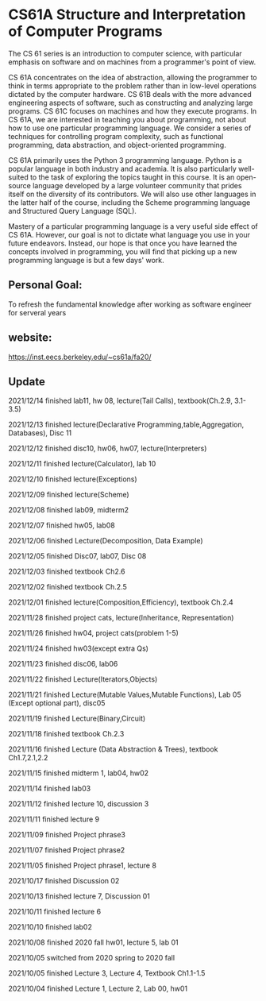 # CS61A Structure and Interpretation of Computer Programs

The CS 61 series is an introduction to computer science, with particular emphasis on software and on machines from a programmer's point of view.

CS 61A concentrates on the idea of abstraction, allowing the programmer to think in terms appropriate to the problem rather than in low-level operations dictated by the computer hardware.
CS 61B deals with the more advanced engineering aspects of software, such as constructing and analyzing large programs.
CS 61C focuses on machines and how they execute programs.
In CS 61A, we are interested in teaching you about programming, not about how to use one particular programming language. We consider a series of techniques for controlling program complexity, such as functional programming, data abstraction, and object-oriented programming.

CS 61A primarily uses the Python 3 programming language. Python is a popular language in both industry and academia. It is also particularly well-suited to the task of exploring the topics taught in this course. It is an open-source language developed by a large volunteer community that prides itself on the diversity of its contributors. We will also use other languages in the latter half of the course, including the Scheme programming language and Structured Query Language (SQL).

Mastery of a particular programming language is a very useful side effect of CS 61A. However, our goal is not to dictate what language you use in your future endeavors. Instead, our hope is that once you have learned the concepts involved in programming, you will find that picking up a new programming language is but a few days' work.

## Personal Goal: 
To refresh the fundamental knowledge after working as software engineer for serveral years 

## website:
https://inst.eecs.berkeley.edu/~cs61a/fa20/

## Update
2021/12/14 finished lab11, hw 08, lecture(Tail Calls), textbook(Ch.2.9, 3.1-3.5)

2021/12/13 finished lecture(Declarative Programming,table,Aggregation, Databases), Disc 11

2021/12/12 finished disc10, hw06, hw07, lecture(Interpreters)

2021/12/11 finished lecture(Calculator), lab 10

2021/12/10 finished lecture(Exceptions)

2021/12/09 finished lecture(Scheme)

2021/12/08 finished lab09, midterm2

2021/12/07 finished hw05, lab08

2021/12/06 finished Lecture(Decomposition, Data Example)

2021/12/05 finished Disc07, lab07, Disc 08

2021/12/03 finished textbook Ch2.6

2021/12/02 finished textbook Ch.2.5

2021/12/01 finished lecture(Composition,Efficiency), textbook Ch.2.4

2021/11/28 finished project cats, lecture(Inheritance, Representation)

2021/11/26 finished hw04, project cats(problem 1-5)

2021/11/24 finished hw03(except extra Qs)

2021/11/23 finished disc06, lab06

2021/11/22 finished Lecture(Iterators,Objects)

2021/11/21 finished Lecture(Mutable Values,Mutable Functions), Lab 05 (Except optional part), disc05

2021/11/19 finished Lecture(Binary,Circuit)

2021/11/18 finished textbook Ch.2.3

2021/11/16 finished Lecture (Data Abstraction & Trees), textbook Ch1.7,2.1,2.2

2021/11/15 finished midterm 1, lab04, hw02

2021/11/14 finished lab03

2021/11/12 finished lecture 10, discussion 3

2021/11/11 finished lecture 9

2021/11/09 finished Project phrase3

2021/11/07 finished Project phrase2

2021/11/05 finished Project phrase1, lecture 8

2021/10/17 finished Discussion 02

2021/10/13 finished lecture 7, Discussion 01

2021/10/11 finished lecture 6

2021/10/10 finished lab02

2021/10/08 finished 2020 fall hw01, lecture 5, lab 01

2021/10/05 switched from 2020 spring to 2020 fall

2021/10/05 finished Lecture 3, Lecture 4, Textbook Ch1.1-1.5

2021/10/04 finished Lecture 1, Lecture 2, Lab 00, hw01
